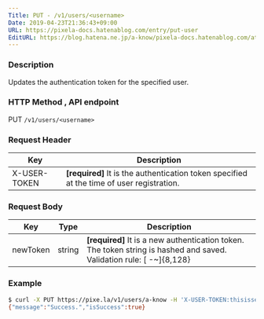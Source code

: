 ```yaml
---
Title: PUT - /v1/users/<username>
Date: 2019-04-23T21:36:43+09:00
URL: https://pixela-docs.hatenablog.com/entry/put-user
EditURL: https://blog.hatena.ne.jp/a-know/pixela-docs.hatenablog.com/atom/entry/17680117127076343620
---
```


### Description
Updates the authentication token for the specified user.

### HTTP Method , API endpoint
<span class="badge badge-put">PUT</span> `/v1/users/<username>`

### Request Header

|Key|Description|
|---|---|
|X-USER-TOKEN|**[required]** It is the authentication token specified at the time of user registration.|


### Request Body

|Key|Type|Description|
|---|---|---|
|newToken|string|**[required]** It is a new authentication token. The token string is hashed and saved.<br>Validation rule: [ -~]{8,128}|


### Example

```sh
$ curl -X PUT https://pixe.la/v1/users/a-know -H 'X-USER-TOKEN:thisissecret' -d '{"newToken":"thisissecret"}'
{"message":"Success.","isSuccess":true}
```

